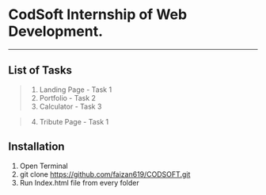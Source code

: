 # CodSoft Internship of Web Development.

***

## List of Tasks
  > 1. Landing Page  -     Task 1  
  > 2. Portfolio  -        Task 2  
  > 3. Calculator  -       Task 3  

  > 4. Tribute Page -      Task 1

## Installation  

  1. Open Terminal  
  2. git clone https://github.com/faizan619/CODSOFT.git  
  3. Run Index.html file from every folder